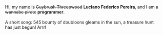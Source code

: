 Hi, my name is ~~Guybrush Threepwood~~ **Luciano Federico Pereira**, and I am a ~~wannabe pirate~~ **programmer**.<br><br>A short song: 545 bounty of doubloons gleams in the sun, a treasure hunt has just begun! Arrr!
